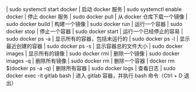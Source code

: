 | sudo systemctl start docker | 启动 docker 服务
| sudo systemctl enable docker | 停止 docker 服务
| sudo docker pull | 从 docker 仓库下载一个镜像
| sudo docker build | 构建一个镜像
| sudo docker run | 运行一个容器
| sudo docker stop | 停止一个容器
| sudo docker start | 运行一个已经停止的容易
| sudo docker ps -a | 显示所有的容器，包括未运行的
| sudo docker ps -l | 显示最近创建的容器
| sudo docker ps -s | 显示容器总的文件大小
| sudo docker images | 显示所有的镜像
| sudo docker rmi | 删除一个镜像
| sudo docker images -q | 删除所有镜像
| sudo docker rm | 删除一个容器
| docker rm $(docker ps -a -q) | 删除所有容器
| sudo docker logs | 查看日志
| sudo docker exec -it gitlab bash | 进入 gitlab 容器，并执行 bash 命令（Ctrl + D 退出）